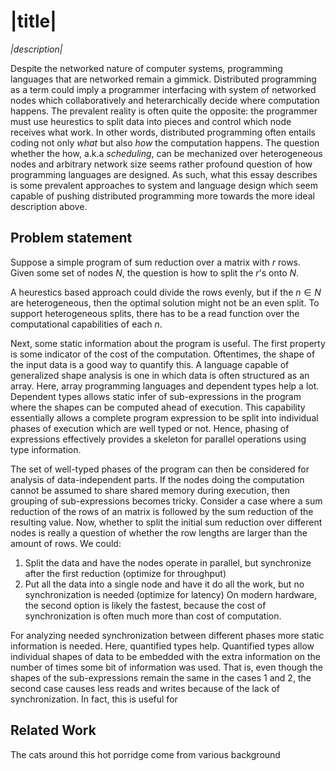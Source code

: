 
# |title|

_|description|_

Despite the networked nature of computer systems, programming languages that are networked remain a gimmick.
Distributed programming as a term could imply a programmer interfacing with system of networked nodes which collaboratively and heterarchically decide where computation happens.
The prevalent reality is often quite the opposite: the programmer must use heurestics to split data into pieces and control which node receives what work.
In other words, distributed programming often entails coding not only _what_ but also _how_ the computation happens.
The question whether the how, a.k.a _scheduling_, can be mechanized over heterogeneous nodes and arbitrary network size seems rather profound question of how programming languages are designed.
As such, what this essay describes is some prevalent approaches to system and language design which seem capable of pushing distributed programming more towards the more ideal description above.

## Problem statement

Suppose a simple program of sum reduction over a matrix with $r$ rows. Given some set of nodes $N$, the question is how to split the $r$'s onto $N$.

A heurestics based approach could divide the rows evenly, but if the $n \in N$ are heterogeneous, then the optimal solution might not be an even split.
To support heterogeneous splits, there has to be a read function over the computational capabilities of each $n$.

Next, some static information about the program is useful.
The first property is some indicator of the cost of the computation.
Oftentimes, the shape of the input data is a good way to quantify this.
A language capable of generalized shape analysis is one in which data is often structured as an array.
Here, array programming languages and dependent types help a lot.
Dependent types allows static infer of sub-expressions in the program where the shapes can be computed ahead of execution.
This capability essentially allows a complete program expression to be split into individual phases of execution which are well typed or not.
Hence, phasing of expressions effectively provides a skeleton for parallel operations using type information.

The set of well-typed phases of the program can then be considered for analysis of data-independent parts.
If the nodes doing the computation cannot be assumed to share shared memory during execution, then grouping of sub-expressions becomes tricky.
Consider a case where a sum reduction of the rows of an matrix is followed by the sum reduction of the resulting value.
Now, whether to split the initial sum reduction over different nodes is really a question of whether the row lengths are larger than the amount of rows.
We could:
1. Split the data and have the nodes operate in parallel, but synchronize after the first reduction (optimize for throughput)
2. Put all the data into a single node and have it do all the work, but no synchronization is needed (optimize for latency)
On modern hardware, the second option is likely the fastest, because the cost of synchronization is often much more than cost of computation.

For analyzing needed synchronization between different phases more static information is needed.
Here, quantified types help.
Quantified types allow individual shapes of data to be embedded with the extra information on the number of times some bit of information was used.
That is, even though the shapes of the sub-expressions remain the same in the cases 1 and 2, the second case causes less reads and writes because of the lack of synchronization.
In fact, this is useful for

## Related Work

The cats around this hot porridge come from various background
